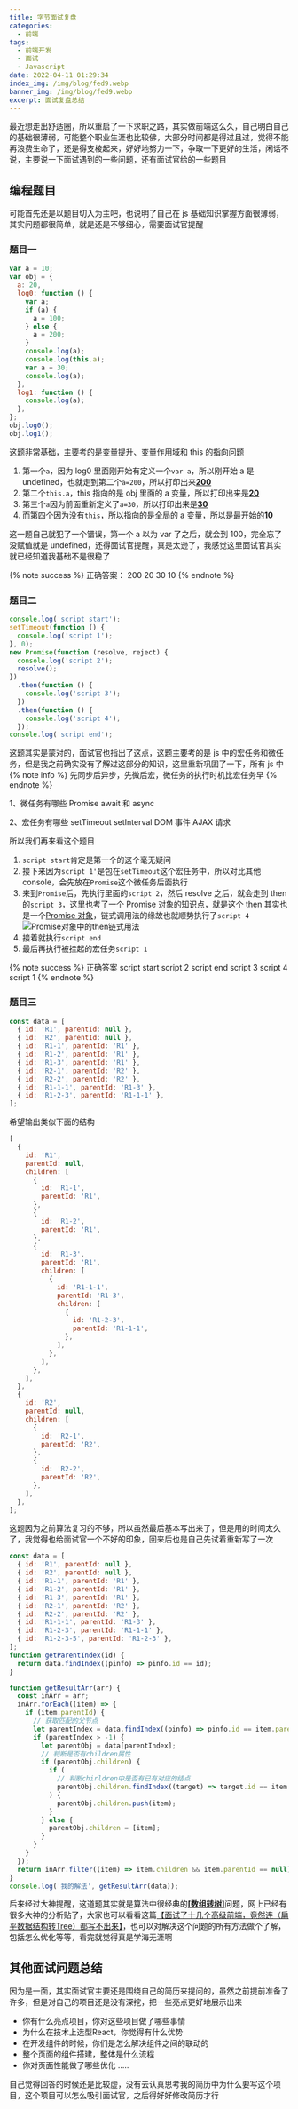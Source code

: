 ```yaml
---
title: 字节面试复盘
categories:
  - 前端
tags:
  - 前端开发
  - 面试
  - Javascript
date: 2022-04-11 01:29:34
index_img: /img/blog/fed9.webp
banner_img: /img/blog/fed9.webp
excerpt: 面试复盘总结
---
```


最近想走出舒适圈，所以重启了一下求职之路，其实做前端这么久，自己明白自己的基础很薄弱，可能整个职业生涯也比较佛，大部分时间都是得过且过，觉得不能再浪费生命了，还是得支棱起来，好好地努力一下，争取一下更好的生活，闲话不说，主要说一下面试遇到的一些问题，还有面试官给的一些题目

## 编程题目

可能首先还是以题目切入为主吧，也说明了自己在 js 基础知识掌握方面很薄弱，其实问题都很简单，就是还是不够细心，需要面试官提醒

### 题目一

```javascript
var a = 10;
var obj = {
  a: 20,
  log0: function () {
    var a;
    if (a) {
      a = 100;
    } else {
      a = 200;
    }
    console.log(a);
    console.log(this.a);
    var a = 30;
    console.log(a);
  },
  log1: function () {
    console.log(a);
  },
};
obj.log0();
obj.log1();
```

这题非常基础，主要考的是变量提升、变量作用域和 this 的指向问题

1. 第一个`a`，因为 log0 里面刚开始有定义一个`var a`，所以刚开始 a 是 undefined，也就走到第二个`a=200`，所以打印出来<u>**200**</u>
2. 第二个`this.a`，this 指向的是 obj 里面的 a 变量，所以打印出来是<u>**20**</u>
3. 第三个`a`因为前面重新定义了`a=30`，所以打印出来是<u>**30**</u>
4. 而第四个因为没有`this`，所以指向的是全局的 a 变量，所以是最开始的<u>**10**</u>

这一题自己就犯了一个错误，第一个 a 以为 var 了之后，就会到 100，完全忘了没赋值就是 undefined，还得面试官提醒，真是太逊了，我感觉这里面试官其实就已经知道我基础不是很稳了

{% note success %}
正确答案：
200
20
30
10
{% endnote %}

### 题目二

```javascript
console.log('script start');
setTimeout(function () {
  console.log('script 1');
}, 0);
new Promise(function (resolve, reject) {
  console.log('script 2');
  resolve();
})
  .then(function () {
    console.log('script 3');
  })
  .then(function () {
    console.log('script 4');
  });
console.log('script end');
```

这题其实是蒙对的，面试官也指出了这点，这题主要考的是 js 中的宏任务和微任务，但是我之前确实没有了解过这部分的知识，这里重新巩固了一下，所有 js 中
{% note info %}
先同步后异步，先微后宏，微任务的执行时机比宏任务早
{% endnote %}

1、微任务有哪些
Promise
await 和 async

2、宏任务有哪些
setTimeout
setInterval
DOM 事件
AJAX 请求

所以我们再来看这个题目

1. `script start`肯定是第一个的这个毫无疑问
2. 接下来因为`script 1'`是包在`setTimeout`这个宏任务中，所以对比其他 console，会先放在`Promise`这个微任务后面执行
3. 来到`Promise`后，先执行里面的`script 2`，然后 resolve 之后，就会走到 then 的`script 3`，这里也考了一个 Promise 对象的知识点，就是这个 then 其实也是一个[Promise 对象](https://es6.ruanyifeng.com/#docs/promise#Promise-prototype-then)，链式调用法的缘故也就顺势执行了`script 4`
   ![Promise对象中的then链式用法](/img/blog/fed9_1.png)
4. 接着就执行`script end`
5. 最后再执行被挂起的宏任务`script 1`

{% note success %}
正确答案
script start
script 2
script end
script 3
script 4
script 1
{% endnote %}

### 题目三

```javascript
const data = [
  { id: 'R1', parentId: null },
  { id: 'R2', parentId: null },
  { id: 'R1-1', parentId: 'R1' },
  { id: 'R1-2', parentId: 'R1' },
  { id: 'R1-3', parentId: 'R1' },
  { id: 'R2-1', parentId: 'R2' },
  { id: 'R2-2', parentId: 'R2' },
  { id: 'R1-1-1', parentId: 'R1-3' },
  { id: 'R1-2-3', parentId: 'R1-1-1' },
];
```

希望输出类似下面的结构

```javascript
[
  {
    id: 'R1',
    parentId: null,
    children: [
      {
        id: 'R1-1',
        parentId: 'R1',
      },
      {
        id: 'R1-2',
        parentId: 'R1',
      },
      {
        id: 'R1-3',
        parentId: 'R1',
        children: [
          {
            id: 'R1-1-1',
            parentId: 'R1-3',
            children: [
              {
                id: 'R1-2-3',
                parentId: 'R1-1-1',
              },
            ],
          },
        ],
      },
    ],
  },
  {
    id: 'R2',
    parentId: null,
    children: [
      {
        id: 'R2-1',
        parentId: 'R2',
      },
      {
        id: 'R2-2',
        parentId: 'R2',
      },
    ],
  },
];
```

这题因为之前算法复习的不够，所以虽然最后基本写出来了，但是用的时间太久了，我觉得也给面试官一个不好的印象，回来后也是自己先试着重新写了一次

```javascript
const data = [
  { id: 'R1', parentId: null },
  { id: 'R2', parentId: null },
  { id: 'R1-1', parentId: 'R1' },
  { id: 'R1-2', parentId: 'R1' },
  { id: 'R1-3', parentId: 'R1' },
  { id: 'R2-1', parentId: 'R2' },
  { id: 'R2-2', parentId: 'R2' },
  { id: 'R1-1-1', parentId: 'R1-3' },
  { id: 'R1-2-3', parentId: 'R1-1-1' },
  { id: 'R1-2-3-5', parentId: 'R1-2-3' },
];
function getParentIndex(id) {
  return data.findIndex((pinfo) => pinfo.id == id);
}

function getResultArr(arr) {
  const inArr = arr;
  inArr.forEach((item) => {
    if (item.parentId) {
      // 获取匹配的父节点
      let parentIndex = data.findIndex((pinfo) => pinfo.id == item.parentId);
      if (parentIndex > -1) {
        let parentObj = data[parentIndex];
        // 判断是否有children属性
        if (parentObj.children) {
          if (
            // 判断chirldren中是否有已有对应的结点
            parentObj.children.findIndex((target) => target.id == item.id) == -1
          ) {
            parentObj.children.push(item);
          }
        } else {
          parentObj.children = [item];
        }
      }
    }
  });
  return inArr.filter((item) => item.children && item.parentId == null);
}
console.log('我的解法', getResultArr(data));
```
后来经过大神提醒，这道题其实就是算法中很经典的<u>**[数组转树]**</u>问题，网上已经有很多大神的分析贴了，大家也可以看看这篇[【面试了十几个高级前端，竟然连（扁平数据结构转Tree）都写不出来】](https://juejin.cn/post/6983904373508145189#heading-8)，也可以对解决这个问题的所有方法做个了解，包括怎么优化等等，看完就觉得真是学海无涯啊

## 其他面试问题总结

因为是一面，其实面试官主要还是围绕自己的简历来提问的，虽然之前提前准备了许多，但是对自己的项目还是没有深挖，把一些亮点更好地展示出来
- 你有什么亮点项目，你对这些项目做了哪些事情
- 为什么在技术上选型React，你觉得有什么优势
- 在开发组件的时候，你们是怎么解决组件之间的联动的
- 整个页面的组件搭建，整体是什么流程
- 你对页面性能做了哪些优化
.....

自己觉得回答的时候还是比较虚，没有去认真思考我的简历中为什么要写这个项目，这个项目可以怎么吸引面试官，之后得好好修改简历才行